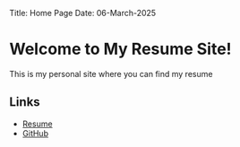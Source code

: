 Title: Home Page
Date: 06-March-2025  

# Welcome to My Resume Site!
This is my personal site where you can find my resume 



## Links
- [Resume](resume.html)
- [GitHub](https://github.com/peco-beep)
